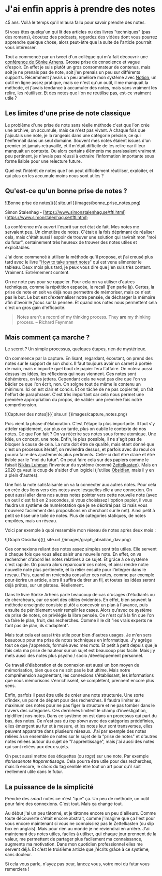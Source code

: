 # J'ai enfin appris à prendre des notes

45 ans. Voilà le temps qu'il m'aura fallu pour savoir prendre des notes. 

Si vous êtes quelqu'un qui lit des articles ou des livres "techniques" (pas des romans), écoutez des podcasts, regardez des vidéos dont vous pourrez apprendre quelque chose, alors peut-être que la suite de l'article pourrait vous intéresser.

Tout a commencé par un tweet d'un collègue qui m'a fait découvrir une [conférence de Sönke Arhens](https://www.youtube.com/watch?v=nPOI4f7yCag). Grosse prise de conscience et vague d'espoir.  En effet je suis plutôt un gros consommateur de contenus, mais soit je ne prenais pas de note, soit j'en prenais un peu sur différents supports. Récemment j'avais un peu amélioré mon système avec [Notion](http://notion.so), un outil en ligne assez pratique, mais ce n'est qu'un outil, il me manquait la méthode, et j'avais tendance à accumuler des notes, mais sans vraiment les relire, les réutiliser. Et des notes que l'on ne réutilise pas, est-ce vraiment utile ? 

## Les limites d'une prise de note classique

Le problème d'une prise de note sans réelle méthode c'est que l'on crée une archive, on accumule, mais ce n'est pas vivant. A chaque fois que j'ajoutais une note, je la rangeais dans une catégorie précise, ce qui l'enfermait dans un seul domaine. Souvent mes notes étaient issues d'un premier jet jamais retravaillé, et il m'était difficile de les relire car il leur manquait un contexte. Ou alors certains éléments me paraissaient vraiment peu pertinent, je n'avais pas réussi à extraire l'information importante sous forme lisible pour une relecture future. 

Quel est l'intérêt de notes que l'on peut difficilement réutiliser, exploiter, et qui plus on les accumule moins nous sont utiles ? 

## Qu'est-ce qu'un bonne prise de notes ?

![Bonne prise de notes]({{ site.url }}images/bonne_prise_notes.png)

Simon Stalenhag - [https://www.simonstalenhag.se/tftl.html](https://www.simonstalenhag.se/tftl.html)

La conférence m'a ouvert l'esprit sur cet état de fait. Mes notes me servaient peu. Un cimetière de notes. C'était à la fois déprimant de réaliser cela, mais c'était aussi l'espoir de trouver une solution qui ravirait mon "moi du futur", certainement très heureux de trouver des notes utiles et exploitables. 

J'ai donc commencé à utiliser la méthode qu'il propose, et j'ai creusé plus tard avec le livre "[How to take smart notes](https://www.amazon.com/How-Take-Smart-Notes-Nonfiction/dp/1542866502)" qui est venu alimenter le tableau. Deux mois plus tard, je peux vous dire que j'en suis très content. Vraiment. Extrêmement content. 

On ne note pas pour se rappeler. Pour cela on va utiliser d'autres techniques, comme la répétition espacée, le recall (j'en parle [là](http://fego.github.io/2020/09/27/Apprendre-%C3%A0-apprendre.html)). Certes, la prise de note en soit va déjà nous permettre de mémoriser, mais ce n'est pas le but. Le but est d'externaliser notre pensée, de décharger la mémoire afin d'avoir le *focus* sur la pensée. Et quand nos notes nous permettent cela c'est un gros gain d'efficacité. 

> Notes aren't a record of my thinking process. They **are** my thinking process.
– Richard Feynman

## Mais comment ça marche ?

Le secret ? Un simple processus, quelques étapes, rien de mystérieux. 

On commence par la capture. En lisant, regardant, écoutant, on prend des notes sur le support de son choix. Il faut toujours avoir un carnet à portée de main, mais n'importe quel bout de papier fera l'affaire. On notera aussi dessus les idées, les réflexions qui nous viennent. Ces notes sont éphémères, on les jettera. Cependant cela ne veut pas dire que l'on va bâcler ce que l'on écrit, non. On soigne tout de même le contenu un minimum. Ici on est clair et concis. Et on tâche de ne pas copier tel, on fait l'effort de paraphraser. C'est très important car cela nous permet une première appropriation du propos, de valider une première fois notre compréhension.

![Capturer des notes]({{ site.url }}images/capture_notes.png)

Puis vient la phase d'élaboration. C'est l'étape la plus importante. Il faut s'y atteler rapidement, car plus on tarde, plus on oublie le contexte de nos notes. Ce que l'on fait ? On va réécrire ses notes sous forme atomique. Une idée, un concept, une note. Enfin, le plus possible, il ne s'agit pas de bloquer à cause de cela. La note doit être de qualité, mais étant donné que c'est un processus itératif, on reviendra dessus, et parfois avec du recul on pourra faire des ajustements plus pertinents.   Celle-ci doit être claire et être lisible par le "moi du futur". On peut faire cela sur des papiers comme le faisait [Niklas Luhman](https://fr.wikipedia.org/wiki/Niklas_Luhmann) l'inventeur du système (nommé [Zettelkasten](https://en.wikipedia.org/wiki/Zettelkasten)). Mais en 2020 ça vaut le coup de s'aider d'un logiciel (j'utilise [Obsidian](https://obsidian.md/), mais il y en a plein d'autres). 

Une fois la note satisfaisante on va la connecter aux autres notes. Pour cela on crée des liens vers des notes avec lesquelles elle a une connexion. On peut aussi aller dans nos autres notes pointer vers cette nouvelle note (avec un outil c'est fait en 2 secondes, si vous choisissez l'option papier, il vous faudra un système de numérotation que je ne décrirai pas ici mais vous trouverez facilement des propositions en cherchant sur le net). Ainsi petit à petit se tisse une toile de notes. Plus de catégories statiques, de notes empilées, mais un réseau.

Voici par exemple à quoi ressemble mon réseau de notes après deux mois : 

![Graph Obsidian]({{ site.url }}images/graph_obsidian_dav.png)

Ces connexions reliant des notes assez simples sont très utiles. Elle servent à chaque fois que vous allez saisir une nouvelle note. En effet, on va rechercher d'abord les notes relatives à ce sujet. Et grâce à ce système c'est rapide. On pourra alors reparcourir ces notes, et ainsi rendre notre nouvelle note plus pertinente, et la relier ensuite pour l'intégrer dans le réseau. Puis, quand on reviendra consulter ces notes, comme par exemple pour écrire un article, alors il suffira de tirer un fil, et toutes les idées seront déjà prêtes, sur un plateau. Réellement. 

Dans le livre Sönke Arhens parle beaucoup de cas d'usages d'étudiants ou de chercheurs, car ce sont des cibles évidentes. En effet, bien souvent la méthode enseignée consiste plutôt a concevoir un plan à l'avance, puis ensuite de péniblement venir remplir les cases. Alors qu'avec ce système de prise de notes, on privilégie la libre pensée. Ce n'est qu'à la fin que l'on va faire le plan, fruit, des recherches. Comme il le dit "les vrais experts ne font pas de plan, ils s'adaptent". 

Mais tout cela est aussi très utile pour bien d'autres usages. Je m'en sers beaucoup pour ma prise de notes techniques en informatique. J'y agrège tout ce que j'apprends, formulé avec mes mots. Et petit à petit depuis que je fais cela ma prise de hauteur sur un sujet est beaucoup plus facile. Mais j'y mets aussi des notes plus psycho / socio /développement personnel. 

Ce travail d'élaboration et de connexion est aussi un bon moyen de mémorisation, bien que ce ne soit pas le but ultime. Mais notre compréhension augmentant, les connexions s'établissant, les informations que nous mémorisons s'enrichissent, se complètent, prennent encore plus sens. 

Enfin, parfois il peut être utile de créer une note structurée. Une sorte d'index, un point de départ pour des recherches. Il faudra limiter au maximum ces notes pour ne pas figer la structure et ne pas tomber dans le travers des catégories. Ces dernières limitent le champ d'investigation, rigidifient nos notes. Dans ce système on est dans un processus qui part du bas, des notes. Ce n'est pas du *top down* avec des catégories prédéfinies, elles émergent au fur et à mesure, et les notes leur sont transverses, elles peuvent apparaitre dans plusieurs réseaux. J'ai par exemple des notes reliées à un ensemble de notes sur le sujet de la "prise de notes" et d'autres notes reliées autour du sujet de "l'apprentissage", mais j'ai aussi des notes qui sont reliées aux deux sujets. 

On peut aussi mettre des étiquettes (ou *tags*) sur une note. Par exemple *#prisedenote #apprentissage*. Cela pourra être utile pour des recherches, mais là encore, le choix du tag semble être tout un art pour qu'il soit réellement utile dans le futur. 

## La puissance de la simplicité

Prendre des *smart* notes ce n'est "que" ça. Un peu de méthode, un outil pour faire des connexions. C'est tout. Mais ça change tout. 

Au début j'ai un peu tâtonné, et je tâtonne encore un peu d'ailleurs. Comme toute découverte c'était encore abstrait, comme j'imagine que ça l'est pour vous encore maintenant si vous ne connaissiez pas le Zettelkasten (ou slip box en anglais). Mais pour rien au monde je ne reviendrai en arrière. J'ai maintenant des notes utiles, faciles à utiliser, qui chaque jour prennent de la valeur, me permettent de partager plus facilement ma connaissance, augmente ma motivation. Dans mon quotidien professionnel elles me servent déjà. Et c'est le troisième article que j'écrits grâce à ce système, sans douleur. 

Si cela vous parle, n'ayez pas peur, lancez vous, votre moi du futur vous remerciera !